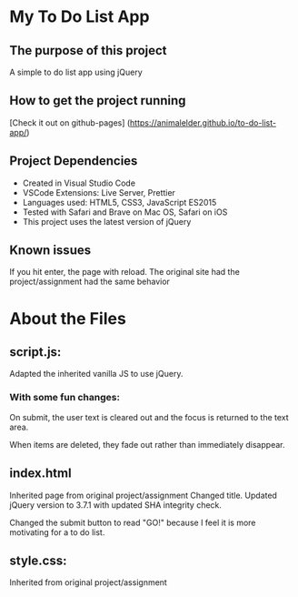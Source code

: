 # My To Do List App

## The purpose of this project

A simple to do list app using jQuery

## How to get the project running

[Check it out on github-pages] (https://animalelder.github.io/to-do-list-app/)

## Project Dependencies

- Created in Visual Studio Code
- VSCode Extensions: Live Server, Prettier
- Languages used: HTML5, CSS3, JavaScript ES2015
- Tested with Safari and Brave on Mac OS, Safari on iOS
- This project uses the latest version of jQuery

## Known issues

If you hit enter, the page with reload. The original site had the project/assignment had the same behavior

# About the Files

## script.js:

Adapted the inherited vanilla JS to use jQuery.

### With some fun changes:

On submit, the user text is cleared out and the focus is returned to the text area.

When items are deleted, they fade out rather than immediately disappear.

## index.html

Inherited page from original project/assignment
Changed title.
Updated jQuery version to 3.7.1 with updated SHA integrity check.

Changed the submit button to read "GO!" because I feel it is more motivating for a to do list.

## style.css:

Inherited from original project/assignment